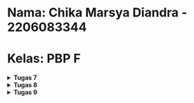 # Nama: Chika Marsya Diandra - 2206083344

# Kelas: PBP F

<details>
<summary><b>Tugas 7</b></summary>

### (1)  Apa perbedaan utama antara stateless dan stateful widget dalam konteks pengembangan aplikasi Flutter?
- Berikut adalah perbedaan dari Stateless WIdget dan Stateful Widget :
1. Stateless Widget
- Menggunakan data yang bersifat konstan : Stateless widget dapat digunakan ketika properti atau tampilan dari widget tidak berubah selama program berjalan. Contoh : Gambar
- Mengimplementasikan metode build : Stateless widger memiliki metode build untuk mendefinisikan tampilan widget berdasarkan properti yang diberikan
- Tidak memiliki state : Stateless widget tidak dapat mengubah keadaannya sendiri. Saat widget telah dibuat, properti tidak dapat diubah.
2. Stateful Widget
- Menggunakan data yang berubah : Stateful widget digunakan ketika properti dapat berubah selama program berjalan, misal respons terhadap interaksi pengguna.
- Mengimplementasikan metode createState : Stateful widget memiliki metode createState untuk membuat objek yang dapat mengelola keadaan widget.
- Memiliki state : Stateful widget dapat mengubah keadaan selama program berjalan,  Widget dapat memperbarui tampilannya berdasarkan perubahan keadaan atau data yang terkait.

---
### (2) Sebutkan seluruh widget yang kamu gunakan untuk menyelesaikan tugas ini dan jelaskan fungsinya masing-masing.
- Scaffold: Mengatur tata letak dasar aplikasi, menyediakan app bar, drawer, bottom navigation, dan floating action button.
- SnackBar: Menampilkan pesan singkat yang muncul di bagian bawah layar, biasanya digunakan untuk memberi umpan balik kepada pengguna setelah suatu tindakan.
- MaterialApp: Widget yang digunakan untuk membuat root aplikasi. Berfungsi untuk mengkonfigurasi aspek dasar seperti judul, halaman, dan tema.
- AppBar: Widget untuk menampilkan app bar atas dalam aplikasi dengan judul dan warna latar belakang.
- SingleChildScrollView: Widget yang berfungsi untuk mengizinkan konten dapat di scroll, jika konten lebih panjang dari layar.
- Padding: Menambahkan padding (jarak) di sekitar widget-child.
- Text: Menampilkan teks di layar dengan berbagai konfigurasi seperti ukuran, gaya, dan warna.
- Column: Menyusun widget-child secara vertikal, satu di bawah yang lain.
- GridView.count: Menampilkan widget dalam bentuk grid dengan jumlah kolom tertentu, memungkinkan tata letak yang rapi.
- Material: Mengaplikasikan desain material pada widget-child di dalamnya, memberikan efek visual seperti bayangan dan ink splash.
- InkWell: Membuat area yang responsif terhadap sentuhan, biasanya digunakan untuk menanggapi interaksi pengguna seperti ketika tombol ditekan.
- InventoryCard (widget buatan sendiri): Widget kustom yang menampilkan item inventaris dengan ikon dan teks.
- Container: Widget yang mengatur tampilan setiap item belanja, termasuk ikon dan teks
- Icon: Widget untuk menampilkan ikon

---
### (3) Jelaskan bagaimana cara kamu mengimplementasikan checklist di atas secara step-by-step (bukan hanya sekadar mengikuti tutorial)
- Langkah pertama, kita perlu membuat flutter baru dengan menjalankan 'flutter create maribeli'
- Masuk kedalam direktori dengan menggunakan cd
- Di dalam file menu.dart, tambahkan teks dan kartu untuk item yang akan dijual.
- Tentukan tipe data untuk produk menggunakan kelas InventItem, yang memiliki nama, ikon, dan warna.
- Atur widget halaman dari stateful menjadi stateless, dan modifikasi konstruktor dan tambahkan daftar produk.
- Lalu, tampilkan kartu produk, dan buat widget stateless baru dengan nama InventCard untuk menampilkan kartu item. Di dalam InventCard, gunakan InkWell untuk membuat area responsif terhadap interaksi pengguna.
- Saat tombol ditekan, atur agak Snackbar muncul dengan pesan sesuai.
---

</details>

<details>
<summary><b>Tugas 8</b></summary>

---
### (1) Jelaskan perbedaan antara Navigator.push() dan Navigator.pushReplacement(), disertai dengan contoh mengenai penggunaan kedua metode tersebut yang tepat!

####  Navigator.push() dan Navigator.pushReplacement() adalah dua metode yang sering digunakan dalam pengembangan aplikasi Flutter untuk navigasi antar halaman. Berikut perbedaan antara keduanya :
A. Navigator.push()

- Fungsi dari Navigator.push() adalah untuk menavigasi ke halaman baru diatas tumpukan navigasi (stack). Maksudnya adalah saat melakukan navigasi menuju halaman baru, halaman saat ini tetap akan didalam stack. 
- Contoh Penggunaan dari Navigator.push(), Misalkan kita memiliki dua halaman 'HomePage' dan 'DetailPage'. Dari 'HomePage', kita akan pergi menuju 'DetailPage' tanpa menghilangkan 'HomePage' dari navigasi.
~~~
Navigator.push(
  context,
  MaterialPageRoute(builder: (context) => DetailPage()),
);
~~~
- Pada kasus diatas, saat user click tombol back di 'DetailPage', aplikasi akan balik ke 'HomePage'.

B. Navigator.pushReplacement()

- Fungsi dari Navigator.pushReplacement() yaitu untuk menavigasi ke halaman baru sambil menggantikan halaman saat ini di tumpukan navigasi (stack). Hal ini mencegah pengguna untuk kembali ke halaman sebelumnya dengan menggunakan tombol 'back'.
- Contoh Penggunaan Navigator.pushReplacement(), Misalkan user sedang ada di 'LoginPage' dan setelah login sukses, user ingin pergi ke 'HomePage' tanpa memberi pilihan opsi untuk kembali ke 'LoginPage'.
~~~
Navigator.pushReplacement(
  context,
  MaterialPageRoute(builder: (context) => HomePage()),
);
~~~
- Pada case diatas, ketika user mencoba kembali, mereka tidak akan kembali ke 'LoginPage' karena telah digantikan oleh 'HomePage' di stack.

### (2) Jelaskan masing-masing layout widget pada Flutter dan konteks penggunaannya masing-masing!
- Container: Wadah untuk mengatur tata letak dan memberi styling pada elemen, misalnya padding, margin, alignment, etc.
- Expanded & Flexible: Mengontrol bagian dari ruang yang tersedia yang digunakan. Expanded mengisi ruang tersedia, sedangkan Flexible memberikan lebih banyak kontrol atas faktor fleksibilitas.
- Wrap: Membuat row atau column dan secara otomatis beralih ke row atau column berikutnya setelah ruang di row atau column saat ini habis.
- ConstrainedBox, SizedBox, & AspectRatio: Mengontrol ukuran atau aspek rasio dari elemen childnya.
- Stack: Berfungsi untuk menumpuk widget/elemen satu di atas yang lain.
- Padding : Menambahkan padding di sekitar widget child.
- Align and Center : Align untuk mengatur posisi widget child di dalamnya, sedangkan Center untuk memusatkan child.
- Row and Column : Row untuk mengatur widget child secara horizontal, sedangkan Column untuk mengatur secara vertikal.
- GridView : Untuk menampilkan widget dalam grid dua dimensi.
- ListView : Untuk menampilkan daftar scrollable item.
- Transform : Untuk mengubah ukuran dan posisi elemen child.
- Scaffold : Untuk memberikan struktur dasar material design seperti Drawer, Appbar, dan FloatingActionButton.

### (3) Sebutkan apa saja elemen input pada form yang kamu pakai pada tugas kali ini dan jelaskan mengapa kamu menggunakan elemen input tersebut!
- TextFormField : Widget ini digunakan untuk menerima input dari user dalam bentuk string.
- Form : Digunakan sebagai wadah untuk berbagai input field widget yang sudah dibuat.

### (4) Bagaimana penerapan clean architecture pada aplikasi Flutter?
 Konsep dasar Clean Architecture adalah pemisahan antara logika bisnis aplikasi dan framework atau teknologi yang digunakan. Ini membantu dalam memastikan bahwa aplikasi tetap fleksibel dan tidak terikat dengan teknologi tertentu. Berikut tanggung jawab spesifiknya : 

1. Data Layer : Bertanggung jawab atas pengelolaan data flutter (repositori, sumber data, dan repositori).
2. Bussiness Logic Layer : Merupakan independen dari framework dan UI, dan berisi logic bisnis aplikasi.
3. Presentation Layer : Berfungsi untuk mengelola UI dan interaksi pengguna. Dapat melalui widget dan logic UI Flutter.
4. Depedency Injection : Menggunakan teknik provider untuk mengurangi ketergantungan antar komponen. 

### (5) Jelaskan bagaimana cara kamu mengimplementasikan checklist di atas secara step-by-step! (bukan hanya sekadar mengikuti tutorial)
- Membuat direktori baru pada lib yaitu screens dan widgets untuk mempermudah metode clean architecture.
- Membuat file shoplist_form.dart untuk form menerima input 
~~~
import 'package:flutter/material.dart';
import 'package:maribeli/widgets/left_drawer.dart';

class ShopFormPage extends StatefulWidget {
  const ShopFormPage({super.key});

  @override
  State<ShopFormPage> createState() => _ShopFormPageState();
}

class _ShopFormPageState extends State<ShopFormPage> {
  final _formKey = GlobalKey<FormState>();
  String _name = "";
  int _price = 0;
  String _description = "";

  @override
  Widget build(BuildContext context) {
    return Scaffold(
      appBar: AppBar(
        title: const Center(
          child: Text(
            'Form Tambah Item',
          ),
        ),
        backgroundColor: Colors.indigo,
        foregroundColor: Colors.white,
      ),
      drawer: const LeftDrawer(),
      body: Form(
        key: _formKey,
        child: SingleChildScrollView(
          child: Column(
            crossAxisAlignment: CrossAxisAlignment.start,
            children: <Widget>[
              Padding(
                padding: const EdgeInsets.all(8.0),
                child: TextFormField(
                  decoration: InputDecoration(
                    hintText: "Nama Item",
                    labelText: "Nama Item",
                    border: OutlineInputBorder(
                      borderRadius: BorderRadius.circular(5.0),
                    ),
                  ),
                  onChanged: (value) {
                    setState(() {
                      _name = value;
                    });
                  },
                  validator: (value) {
                    if (value == null || value.isEmpty) {
                      return "Untuk bagian ini wajib diisi ya!";
                    }
                    return null;
                  },
                ),
              ),
              Padding(
                padding: const EdgeInsets.all(8.0),
                child: TextFormField(
                  decoration: InputDecoration(
                    hintText: "Harga Item",
                    labelText: "Harga Item",
                    border: OutlineInputBorder(
                      borderRadius: BorderRadius.circular(5.0),
                    ),
                  ),
                  keyboardType: TextInputType.number,
                  onChanged: (value) {
                    setState(() {
                      _price = int.tryParse(value) ?? 0;
                    });
                  },
                  validator: (value) {
                    if (value == null || value.isEmpty) {
                      return "Harga tidak boleh kosong!";
                    }
                    if (int.tryParse(value) == null) {
                      return "Harga harus berupa angka!";
                    }
                    return null;
                  },
                ),
              ),
              Padding(
                padding: const EdgeInsets.all(8.0),
                child: TextFormField(
                  decoration: InputDecoration(
                    hintText: "Deskripsi Item ",
                    labelText: "Deskripsi Item",
                    border: OutlineInputBorder(
                      borderRadius: BorderRadius.circular(5.0),
                    ),
                  ),
                  onChanged: (value) {
                    setState(() {
                      _description = value;
                    });
                  },
                  validator: (value) {
                    if (value == null || value.isEmpty) {
                      return "Deskripsi tidak boleh kosong!";
                    }
                    return null;
                  },
                ),
              ),
              Align(
                alignment: Alignment.bottomCenter,
                child: Padding(
                  padding: const EdgeInsets.all(8.0),
                  child: ElevatedButton(
                    style: ButtonStyle(
                      backgroundColor: MaterialStateProperty.all(Colors.indigo),
                    ),
                    onPressed: () {
                      if (_formKey.currentState!.validate()) {
                        showDialog(
                          context: context,
                          builder: (context) {
                            return AlertDialog(
                              title: const Text('Item berhasil tersimpan'),
                              content: SingleChildScrollView(
                                child: ListBody(
                                  children: [
                                    Text('Nama: $_name'),
                                    Text('Harga: $_price'),
                                    Text('Deskripsi: $_description'),
                                  ],
                                ),
                              ),
                              actions: [
                                TextButton(
                                  child: const Text('OK'),
                                  onPressed: () {
                                    Navigator.of(context).pop();
                                    _formKey.currentState!.reset();
                                  },
                                ),
                              ],
                            );
                          },
                        );
                      }
                    },
                    child: const Text(
                      "Save",
                      style: TextStyle(color: Colors.white),
                    ),
                  ),
                ),
              ),
            ],
          ),
        ),
      ),
    );
  }
}
~~~
- Membuat drawer dan menghubungkan opsi tambah item yang berada pada drawer dan halaman utama ke shopliist_form.dart. 
~~~
import 'package:flutter/material.dart';
import 'package:maribeli/screens/menu.dart';
import 'package:maribeli/screens/shoplist_form.dart';

class LeftDrawer extends StatelessWidget {
  const LeftDrawer({super.key});

  @override
  Widget build(BuildContext context) {
    return Drawer(
      child: ListView(
        children: [
          const DrawerHeader(
            decoration: BoxDecoration(
              color: Colors.indigo,
            ),
            child: Column(
              children: [
                Text(
                  'MariBeli!',
                  textAlign: TextAlign.center,
                  style: TextStyle(
                    fontSize: 30,
                    fontWeight: FontWeight.bold,
                    color: Colors.white,
                  ),
                ),
                Padding(padding: EdgeInsets.all(10)),
                Text("Anda bisa catat kebutuhan belanja disini lho!",
                  textAlign: TextAlign.center,
                  style: TextStyle(
                    fontSize: 15,
                    color: Colors.white,
                    fontWeight: FontWeight.normal,
                  ),
                ),
              ],
            ),
          ),
          ListTile(
            leading: const Icon(Icons.home_outlined),
            title: const Text('Halaman Utama'),
            // Bagian redirection ke MyHomePage
            onTap: () {
              Navigator.pushReplacement(
                  context,
                  MaterialPageRoute(
                    builder: (context) => MyHomePage(),
                  ));
            },
          ),
          ListTile(
            leading: const Icon(Icons.add_shopping_cart),
            title: const Text('Tambah Item'),
            // Bagian redirection ke ShopFormPage
            onTap: () {
              Navigator.pop(context);
              Navigator.push(
                context,
                MaterialPageRoute(
                  builder: (context) => const ShopFormPage(),
                ));
            },
          ),
        ],
      ),
    );
  }
}
~~~
- Menghubungkan "Tambah Item" button untuk menuju ke ShopFormPage
~~~
if (item.name == "Tambah Item") {
              Navigator.push(context,
                  MaterialPageRoute(builder: (context) => const ShopFormPage()));
~~~

</details>

<details>
<summary><b>Tugas 9</b></summary>

### Apakah bisa kita melakukan pengambilan data JSON tanpa membuat model terlebih dahulu? Jika iya, apakah hal tersebut lebih baik daripada membuat model sebelum melakukan pengambilan data JSON?
---
Ya, pengambilan data JSON bisa dilakukan tanpa membuat model terlebih dahulu. Pengambilan data JSON biasanya melibatkan akses atau permintaan data JSON dari suatu sumber, seperti API web atau file JSON lokal, dan kemudian mengurai data JSON tersebut untuk mendapatkan informasi yang dibutuhkan. Namun, penggunaan model akan memberikan impact yang lebih baik karena dapat digunakan kembali di berbagai bagian aplikasi.

---
### Jelaskan fungsi dari CookieRequest dan jelaskan mengapa instance CookieRequest perlu untuk dibagikan ke semua komponen di aplikasi Flutter.
---
<strong>CookieRequest</strong> biasa digunakan untuk mengelola Cookie seperti pengiriman dan penerimaan Cookie, token authentication, dan memastikan bahwa Cookie telah disimpan dan di transmisikan dengan aman. <br>
<strong>CookieRequest</strong> perlu dibagikan ke semua komponen di aplikasi Flutter karena untuk  memastikan bahwa semua permintaan HTTP yang dibuat dari berbagai bagian aplikasi menggunakan cookie yang sama, serta memungkinkan pengelolaan keamanan cookie secara terpusat, dan menjaga efisiensi.

---
### Jelaskan mekanisme pengambilan data dari JSON hingga dapat ditampilkan pada Flutter.
---
1. **Fetch Data**:
   - Menggunakan HTTP request (biasanya `GET`) untuk mengambil data JSON dari web service.

2. **Deserialisasi JSON**:
   - Mengubah data JSON yang diterima menjadi objek Dart. Ini bisa dilakukan dengan menggunakan model yang sudah dibuat atau secara langsung menjadi `Map` atau `List`, tergantung pada struktur JSON.

3. **Penggunaan Data**:
   - Menggunakan data yang telah dikonversi untuk mengisi state atau variabel di dalam aplikasi Flutter. Ini bisa berupa data yang ditampilkan langsung atau yang digunakan untuk logika lebih lanjut dalam aplikasi.

4. **Menampilkan Data**:
   - Menampilkan data yang telah dikonversi ke dalam aplikasi dengan menggunakan berbagai widget Flutter. Sebagai contoh, `ListView.builder` dapat digunakan untuk menampilkan daftar data, sementara `Text` atau `Card` widget dapat digunakan untuk menampilkan detail data.

`Catatan Penting`

- Penting untuk melakukan penanganan error selama proses fetch data untuk menangani kasus seperti koneksi jaringan yang buruk atau data yang tidak valid.
- Gunakan `FutureBuilder` atau `StreamBuilder` untuk membangun widget yang bergantung pada data asynchronous, seperti data yang di-fetch dari web service.

---
### Sebutkan seluruh widget yang kamu pakai pada tugas ini dan jelaskan fungsinya masing-masing.
---
| Widget            | Fungsi |
|-------------------|--------|
| `Scaffold`        | Membuat struktur dasar tampilan aplikasi |
| `ListView.builder`| Membuat daftar dinamis berdasarkan data |
| `TextFormField`   | Mengumpulkan input teks dari pengguna |
| `ElevatedButton`  | Tombol untuk melakukan aksi, seperti submit form |
| `FutureBuilder`   | Membangun UI berdasarkan hasil interaksi dengan `Future` |

---
### Jelaskan bagaimana cara kamu mengimplementasikan checklist di atas secara step-by-step! (bukan hanya sekadar mengikuti tutorial).
---
<strong>Implementasi Pada Aplikasi Django : </strong> 
- Membuat Django App baru bernama `authentication`
- Install django-cors-headers dan modifikasi settings.py dengan menambahkan authentication dan corsheaders pada INSTALLED_APPS
- Tambahkan corsheaders.middleware.CorsMiddleware pada middleware dan ada beberapa variable baru.
- Membuat views dan urls baru untuk login pada authentication dan tambahkan path yang diperlukan
- Implementasikan logout, tambahkan views dan urls baru pada authentication

<strong>Implementasi Pada Aplikasi Flutter : </strong>
- Install package yang dibutuhkan, yaitu provider dan pbp_django_auth
- Ubah StatelessWidget agar dapat menyediakan CookieRequest dengan menggunakan Provider
- Buat file login.dart di folder screens, lalu ubah main.dart widget MaterialApp sehingga langsung muncul di LoginPage
- Ambil data JSON dari project Sjango dan ubah menjadi language dart
- Install package http untuk menjalankan perintah http request 
- Modifikasi android/app/src/main/AndroidManifest.xml, untuk memperbolehkan akses internet pada aplikasi Flutter
- Buat file list_product_dart di folder screens, lalu tambahkan ke widget/left_drawer.dart, lalu ubah juga fungsi tombol `Lihat Produk`
- Jangan lupa untuk import file - file yang dibutuhkan
- Hubungkan halaman shoplist_form.dart dengan CookieRequest.
- Implementasi logout, dengan menambahkan kode untuk CookieRequest dan else if baru sehingga tombol logout dapat berfungsi

</details>